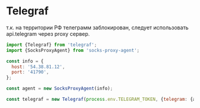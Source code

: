 # Telegraf

т.к. на территории РФ телеграмм заблокирован, следует использовать api.telegram через proxy сервер.

```javascript
import {Telegraf} from 'telegraf';
import {SocksProxyAgent} from 'socks-proxy-agent';

const info = {
  host: '54.38.81.12',
  port: '41790',
};

const agent = new SocksProxyAgent(info);

const telegraf = new Telegraf(process.env.TELEGRAM_TOKEN, {telegram: {agent}});
```
